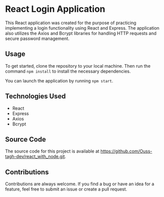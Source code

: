 <h1>React Login Application</h1>

<p>This React application was created for the purpose of practicing implementing a login functionality using React and Express. The application also utilizes the Axios and Bcrypt libraries for handling HTTP requests and secure password management.</p>

<h2>Usage</h2>

<p>To get started, clone the repository to your local machine. Then run the command <code>npm install</code> to install the necessary dependencies.</p>

<p>You can launch the application by running <code>npm start</code>.</p>

<h2>Technologies Used</h2>

<ul>
  <li>React</li>
  <li>Express</li>
  <li>Axios</li>
  <li>Bcrypt</li>
</ul>

<h2>Source Code</h2>

<p>The source code for this project is available at <a href="https://github.com/Ouss-tagh-dev/react_with_nodegit">https://github.com/Ouss-tagh-dev/react_with_node.git</a>.</p>

<h2>Contributions</h2>

<p>Contributions are always welcome. If you find a bug or have an idea for a feature, feel free to submit an issue or create a pull request.</p>

